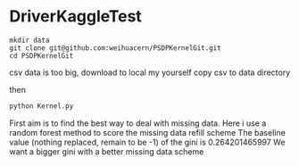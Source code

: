 # DriverKaggleTest

```
mkdir data
git clone git@github.com:weihuacern/PSDPKernelGit.git
cd PSDPKernelGit
```
csv data is too big, download to local my yourself
copy csv to data directory

then
```python
python Kernel.py
```

First aim is to find the best way to deal with missing data. Here i use a random forest method to score the missing data refill scheme
The baseline value (nothing replaced, remain to be -1) of the gini is 0.264201465997
We want a bigger gini with a better missing data scheme
